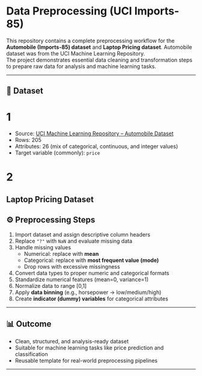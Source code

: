 # Data Preprocessing (UCI Imports-85)

This repository contains a complete preprocessing workflow for the **Automobile (Imports-85) dataset** and **Laptop Pricing dataset**. 
Automobile dataset was from the UCI Machine Learning Repository.  
The project demonstrates essential data cleaning and transformation steps to prepare raw data for analysis and machine learning tasks.

---

## 📌 Dataset
# 1
- Source: [UCI Machine Learning Repository – Automobile Dataset](https://archive.ics.uci.edu/ml/datasets/automobile)
- Rows: 205
- Attributes: 26 (mix of categorical, continuous, and integer values)
- Target variable (commonly): `price`
# 2
Laptop Pricing Dataset
---

## ⚙️ Preprocessing Steps
1. Import dataset and assign descriptive column headers  
2. Replace `"?"` with `NaN` and evaluate missing data  
3. Handle missing values  
   - Numerical: replace with **mean**  
   - Categorical: replace with **most frequent value (mode)**  
   - Drop rows with excessive missingness  
4. Convert data types to proper numeric and categorical formats  
5. Standardize numerical features (mean=0, variance=1)  
6. Normalize data to range [0,1]  
7. Apply **data binning** (e.g., horsepower → low/medium/high)  
8. Create **indicator (dummy) variables** for categorical attributes  

---

## 📊 Outcome
- Clean, structured, and analysis-ready dataset  
- Suitable for machine learning tasks like price prediction and classification  
- Reusable template for real-world preprocessing pipelines  

---
